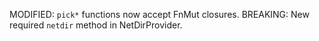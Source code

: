 MODIFIED: `pick*` functions now accept FnMut closures.
BREAKING: New required `netdir` method in NetDirProvider.

